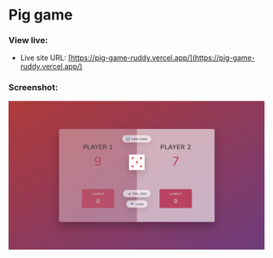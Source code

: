 # Pig game

### View live:
- Live site URL: [https://pig-game-ruddy.vercel.app/](https://pig-game-ruddy.vercel.app/)
### Screenshot:
![](preview.png)